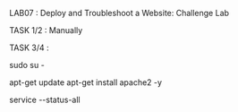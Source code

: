LAB07 : Deploy and Troubleshoot a Website: Challenge Lab

TASK 1/2 : 
Manually 

TASK 3/4 :

sudo su -

apt-get update
apt-get install apache2 -y

service --status-all
